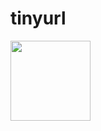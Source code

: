 # tinyurl

<img src="https://github.com/NetanelNissim1/tinyurl-SpringBoot/src/main/resources/static/tinyurl.jpg" width="128"/>

